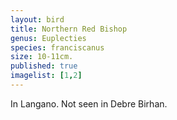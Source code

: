 ```yaml
---
layout: bird
title: Northern Red Bishop
genus: Euplecties
species: franciscanus
size: 10-11cm.
published: true
imagelist: [1,2]
---
```


In Langano. Not seen in Debre Birhan.
